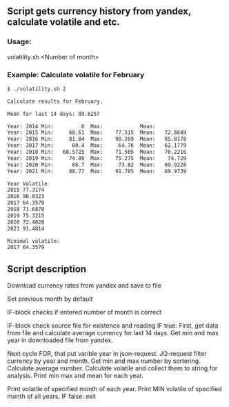 ## Script gets currency history from yandex, calculate volatile and etc.
### Usage:
  volatility.sh \<Number of month\>

### Example: Calculate volatile for February
````bash
$ ./volatility.sh 2

Calculate results for February.

Mean for last 14 days: 89.6257

Year: 2014 Min:         0  Max:            Mean:          
Year: 2015 Min:     68.61  Max:    77.515  Mean:   72.8649
Year: 2016 Min:     81.84  Max:    90.269  Mean:   85.8178
Year: 2017 Min:      60.4  Max:     64.76  Mean:   62.1779
Year: 2018 Min:   68.5725  Max:    71.505  Mean:   70.2216
Year: 2019 Min:     74.09  Max:    75.275  Mean:    74.729
Year: 2020 Min:      68.7  Max:     73.82  Mean:   69.9228
Year: 2021 Min:     88.77  Max:    91.785  Mean:   89.9739

Year Volatile
2015 77.3174 
2016 90.0323 
2017 64.3579 
2018 71.6878 
2019 75.3215 
2020 72.4828 
2021 91.4814 

Minimal volatile: 
2017 64.3579 
````
## Script description
Download currency rates from yandex and save to file

Set previous month by default

IF-block checks if entered number of month is correct

IF-block check source file for existence and reading
IF true:
  First, get data from file and calculate average currency for last 14 days.
  Get min and max year in downloaded file from yandex.

  Next cycle FOR, that put varible year in json-request.
  JQ-request filter currency by year and month.
  Get min and max number by sortering.
  Calculate average number.
  Calculate volatile and collect them to string for analysis.
  Print min max and mean for each year.
  
  Print volatile of specified month of each year.
  Print MIN volatile of specified month of all years.
IF false:
  exit
